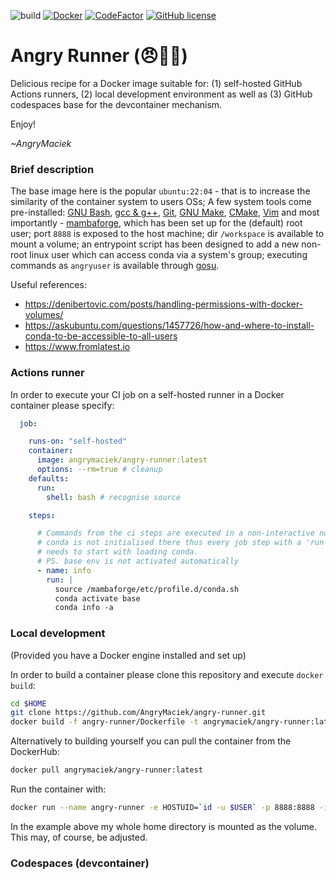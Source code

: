 ![build](https://github.com/AngryMaciek/angry-runner/actions/workflows/build.yaml/badge.svg)
[![Docker](https://badgen.net/badge/icon/docker?icon=docker&label)](https://hub.docker.com/r/angrymaciek/angry-runner)
[![CodeFactor](https://www.codefactor.io/repository/github/angrymaciek/angry-runner/badge)](https://www.codefactor.io/repository/github/angrymaciek/angry-runner)
[![GitHub license](https://img.shields.io/github/license/AngryMaciek/angry-runner)](https://github.com/AngryMaciek/angry-runner/blob/master/LICENSE)

# Angry Runner (😠🏃‍♂️)

Delicious recipe for a Docker image suitable for: (1) self-hosted GitHub Actions runners, (2) local development environment as well as (3) GitHub codespaces base for the devcontainer mechanism.

Enjoy!

_~AngryMaciek_


### Brief description

The base image here is the popular `ubuntu:22:04` - that is to increase the similarity of the container system to users OSs; A few system tools come pre-installed: [GNU Bash](https://www.gnu.org/software/bash/), [gcc & g++](https://gcc.gnu.org/), [Git](https://git-scm.com/), [GNU Make](https://www.gnu.org/software/make/), [CMake](https://cmake.org/), [Vim](https://www.vim.org/) and most importantly - [mambaforge](https://github.com/conda-forge/miniforge), which has been set up for the (default) root user; port `8888` is exposed to the host machine; dir `/workspace` is available to mount a volume; an entrypoint script has been designed to add a new non-root linux user which can access conda via a system's group; executing commands as `angryuser` is available through [gosu](https://github.com/tianon/gosu).

Useful references:
* https://denibertovic.com/posts/handling-permissions-with-docker-volumes/
* https://askubuntu.com/questions/1457726/how-and-where-to-install-conda-to-be-accessible-to-all-users
* https://www.fromlatest.io

### Actions runner

In order to execute your CI job on a self-hosted runner in a Docker container please specify:

```yaml
  job:

    runs-on: "self-hosted"
    container:
      image: angrymaciek/angry-runner:latest
      options: --rm=true # cleanup
    defaults:
      run:
        shell: bash # recognise source

    steps:

      # Commands from the ci steps are executed in a non-interactive non-login shell;
      # conda is not initialised there thus every job step with a 'run' directive
      # needs to start with loading conda.
      # PS. base env is not activated automatically
      - name: info
        run: |
          source /mambaforge/etc/profile.d/conda.sh
          conda activate base
          conda info -a
```

### Local development

(Provided you have a Docker engine installed and set up)

In order to build a container please clone this repository and execute `docker build`:

```bash
cd $HOME
git clone https://github.com/AngryMaciek/angry-runner.git
docker build -f angry-runner/Dockerfile -t angrymaciek/angry-runner:latest angry-runner
```

Alternatively to building yourself you can pull the container from the DockerHub:

```bash
docker pull angrymaciek/angry-runner:latest
```

Run the container with:

```bash
docker run --name angry-runner -e HOSTUID=`id -u $USER` -p 8888:8888 -it -v $HOME:/workspace angrymaciek/angry-runner:latest
```

In the example above my whole home directory is mounted as the volume.  
This may, of course, be adjusted.

### Codespaces (devcontainer)
